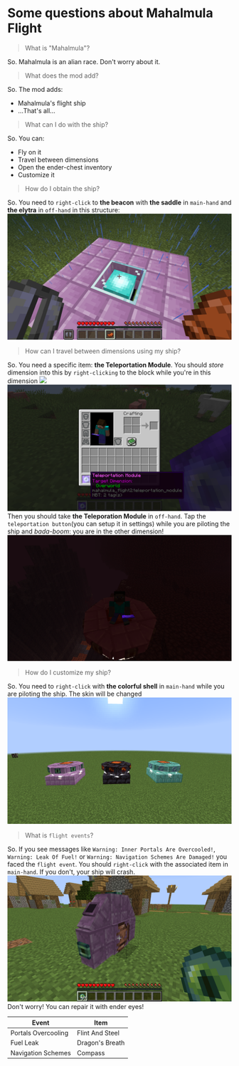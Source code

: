 # Some questions about Mahalmula Flight

>What is "Mahalmula"?

So. Mahalmula is an alian race. Don't worry about it.

>What does the mod add?

So. The mod adds:
* Mahalmula's flight ship
* ...That's all...

>What can I do with the ship?

So. You can:
* Fly on it
* Travel between dimensions
* Open the ender-chest inventory
* Customize it

>How do I obtain the ship?

So. You need to `right-click` to **the beacon** with **the saddle** in `main-hand` and **the elytra** in `off-hand` in this structure: 
![Structure](MFII/imgs/2023-01-29_18.58.17.png)

>How can I travel between dimensions using my ship?

So. You need a specific item: **the Teleportation Module**. You should *store* dimension into this by `right-clicking` to the block while you're in this dimension
![](MFII/imgs/) ![](MFII/imgs/2023-01-30_00.02.26.png)
Then you should take **the Teleporation Module** in `off-hand`. Tap the `teleportation button`(you can setup it in settings) while you are piloting the ship and *bada-boom*: you are in the other dimension! 
![Travelling2](MFII/imgs/2023-01-29_19.04.31.png)

>How do I customize my ship?

So. You need to `right-click` with **the colorful shell** in `main-hand` while you are piloting the ship. The skin will be changed
![Skins](MFII/imgs/2023-01-29_19.01.29.png)

>What is `flight events`?

So. If you see messages like `Warning: Inner Portals Are Overcooled!`, `Warning: Leak Of Fuel!` or `Warning: Navigation Schemes Are Damaged!` you faced the `flight event`. You should `right-click` with the associated item in `main-hand`. If you don't, your ship will crash.
![Broken ship](MFII/imgs/2023-01-29_19.02.36.png)
Don't worry! You can repair it with ender eyes!

|        Event         |        Item      |
| -------------------- | ---------------- |
| Portals Overcooling  | Flint And Steel  |
|      Fuel Leak       | Dragon's Breath  |
|  Navigation Schemes  |     Compass      |

